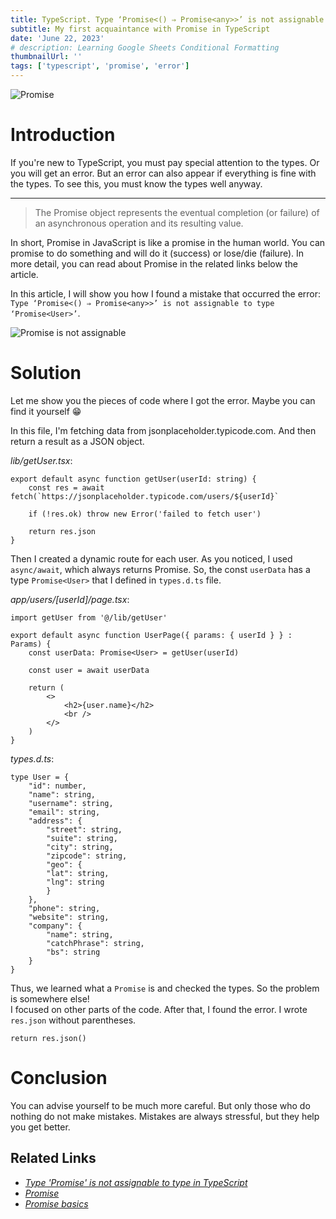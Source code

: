 ```yaml
---
title: TypeScript. Type ‘Promise<() ⇒ Promise<any>>’ is not assignable to type ‘Promise<User>’
subtitle: My first acquaintance with Promise in TypeScript
date: 'June 22, 2023'
# description: Learning Google Sheets Conditional Formatting
thumbnailUrl: ''
tags: ['typescript', 'promise', 'error']
---
```

<base target="_blank">

![Promise](/images/2/naruto_promises.png "Naruto Promises")

# Introduction

If you're new to TypeScript, you must pay special attention to the types. Or you will get an error. But an error can also appear if everything is fine with the types. To see this, you must know the types well anyway.

***

> The Promise object represents the eventual completion (or failure) of an asynchronous operation and its resulting value.

In short, Promise in JavaScript is like a promise in the human world. You can promise to do something and will do it (success) or lose/die (failure).
In more detail, you can read about Promise in the related links below the article.

In this article, I will show you how I found a mistake that occurred the error: `Type ‘Promise<() ⇒ Promise<any>>’ is not assignable to type ‘Promise<User>’`.

![Promise is not assignable](/images/2/promise_is_not_assignable.png "Promise is not assignable")

# Solution

Let me show you the pieces of code where I got the error. Maybe you can find it yourself 😁

In this file, I'm fetching data from jsonplaceholder.typicode.com. And then return a result as a JSON object.

*lib/getUser.tsx*:

    export default async function getUser(userId: string) {
        const res = await fetch(`https://jsonplaceholder.typicode.com/users/${userId}`
        
        if (!res.ok) throw new Error('failed to fetch user')

        return res.json
    }

Then I created a dynamic route for each user. As you noticed, I used `async/await`, which always returns Promise. So, the const `userData` has a type `Promise<User>` that I defined in `types.d.ts` file.

*app/users/[userId]/page.tsx*:

    import getUser from '@/lib/getUser'

    export default async function UserPage({ params: { userId } } : Params) {
        const userData: Promise<User> = getUser(userId)

        const user = await userData

        return (
            <>
                <h2>{user.name}</h2>
                <br />
            </>
        )
    }

*types.d.ts*:

    type User = {
        "id": number,
        "name": string,
        "username": string,
        "email": string,
        "address": {
            "street": string,
            "suite": string,
            "city": string,
            "zipcode": string,
            "geo": {
            "lat": string,
            "lng": string
            }
        },
        "phone": string,
        "website": string,
        "company": {
            "name": string,
            "catchPhrase": string,
            "bs": string
        }
    }

Thus, we learned what a `Promise` is and checked the types. So the problem is somewhere else! <br />
I focused on other parts of the code. After that, I found the error. I wrote `res.json` without parentheses.

    return res.json()

# Conclusion

You can advise yourself to be much more careful. But only those who do nothing do not make mistakes. Mistakes are always stressful, but they help you get better.

## Related Links

- [*Type 'Promise' is not assignable to type in TypeScript*](https://bobbyhadz.com/blog/typescript-type-promise-is-not-assignable-to-type)
- [*Promise*](https://developer.mozilla.org/en-US/docs/Web/JavaScript/Reference/Global_Objects/Promise)
- [*Promise basics*](https://javascript.info/promise-basics)